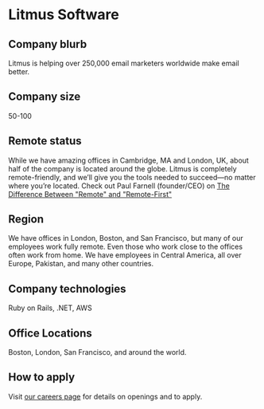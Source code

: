 # Litmus Software

## Company blurb

Litmus is helping over 250,000 email marketers worldwide make email better.

## Company size

50-100

## Remote status

While we have amazing offices in Cambridge, MA and London, UK, about half of the company is located around the globe. Litmus is completely remote-friendly, and we’ll give you the tools needed to succeed—no matter where you’re located. Check out Paul Farnell (founder/CEO) on [The Difference Between "Remote" and "Remote-First"](https://thinkgrowth.org/the-difference-between-remote-and-remote-first-7dd38458855f#.z1kbmetpf)

## Region

We have offices in London, Boston, and San Francisco, but many of our employees work fully remote. Even those who work close to the offices often work from home. We have employees in Central America, all over Europe, Pakistan, and many other countries.

## Company technologies

Ruby on Rails, .NET, AWS

## Office Locations

Boston, London, San Francisco, and around the world.

## How to apply

Visit [our careers page](https://litmus.com/careers) for details on openings and to apply.

